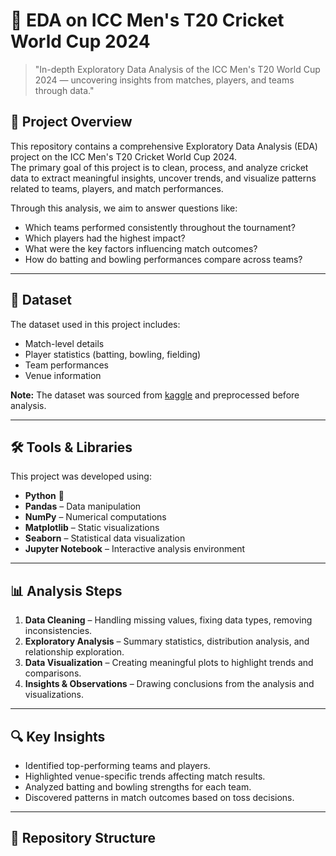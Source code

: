 # 🏏 EDA on ICC Men's T20 Cricket World Cup 2024

> "In-depth Exploratory Data Analysis of the ICC Men's T20 World Cup 2024 — uncovering insights from matches, players, and teams through data."

## 📌 Project Overview
This repository contains a comprehensive Exploratory Data Analysis (EDA) project on the ICC Men's T20 Cricket World Cup 2024.  
The primary goal of this project is to clean, process, and analyze cricket data to extract meaningful insights, uncover trends, and visualize patterns related to teams, players, and match performances.

Through this analysis, we aim to answer questions like:
- Which teams performed consistently throughout the tournament?
- Which players had the highest impact?
- What were the key factors influencing match outcomes?
- How do batting and bowling performances compare across teams?

---

## 📂 Dataset
The dataset used in this project includes:
- Match-level details
- Player statistics (batting, bowling, fielding)
- Team performances
- Venue information

**Note:** The dataset was sourced from [kaggle]([https://www.espncricinfo.com/](https://www.kaggle.com/datasets/sidmalang/all-cricket-world-cup-match-result)) and preprocessed before analysis.

---

## 🛠️ Tools & Libraries
This project was developed using:
- **Python** 🐍
- **Pandas** – Data manipulation
- **NumPy** – Numerical computations
- **Matplotlib** – Static visualizations
- **Seaborn** – Statistical data visualization
- **Jupyter Notebook** – Interactive analysis environment

---

## 📊 Analysis Steps
1. **Data Cleaning** – Handling missing values, fixing data types, removing inconsistencies.
2. **Exploratory Analysis** – Summary statistics, distribution analysis, and relationship exploration.
3. **Data Visualization** – Creating meaningful plots to highlight trends and comparisons.
4. **Insights & Observations** – Drawing conclusions from the analysis and visualizations.

---

## 🔍 Key Insights
- Identified top-performing teams and players.
- Highlighted venue-specific trends affecting match results.
- Analyzed batting and bowling strengths for each team.
- Discovered patterns in match outcomes based on toss decisions.

---

## 📁 Repository Structure
